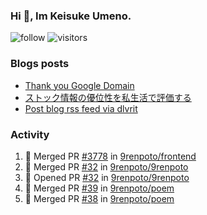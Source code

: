 ### Hi 👋, Im Keisuke Umeno.

<!--
**9renpoto/9renpoto** is a ✨ _special_ ✨ repository because its `README.md` (this file) appears on your GitHub profile.

Here are some ideas to get you started:

- 🔭 I’m currently working on ...
- 🌱 I’m currently learning ...
- 👯 I’m looking to collaborate on ...
- 🤔 I’m looking for help with ...
- 💬 Ask me about ...
- 📫 How to reach me: ...
- 😄 Pronouns: ...
- ⚡ Fun fact: ...
-->

![follow](https://img.shields.io/github/followers/9renpoto?label=Follow&style=social)
![visitors](https://komarev.com/ghpvc/?username=9renpoto&label=Profile%20views&color=0e75b6&style=flat)

### Blogs posts

<!-- BLOG-POST-LIST:START -->
- [Thank you Google Domain](https://9renpoto.win/entry/2023/07/08/new-domain)
- [ストック情報の優位性を私生活で評価する](https://9renpoto.win/entry/2023/05/28/stock)
- [Post blog rss feed via dlvrit](https://9renpoto.win/entry/2023/05/21/twitter-post)
<!-- BLOG-POST-LIST:END -->

### Activity

<!--START_SECTION:activity-->
1. 🎉 Merged PR [#3778](https://github.com/9renpoto/frontend/pull/3778) in [9renpoto/frontend](https://github.com/9renpoto/frontend)
2. 🎉 Merged PR [#32](https://github.com/9renpoto/9renpoto/pull/32) in [9renpoto/9renpoto](https://github.com/9renpoto/9renpoto)
3. 💪 Opened PR [#32](https://github.com/9renpoto/9renpoto/pull/32) in [9renpoto/9renpoto](https://github.com/9renpoto/9renpoto)
4. 🎉 Merged PR [#39](https://github.com/9renpoto/poem/pull/39) in [9renpoto/poem](https://github.com/9renpoto/poem)
5. 🎉 Merged PR [#38](https://github.com/9renpoto/poem/pull/38) in [9renpoto/poem](https://github.com/9renpoto/poem)
<!--END_SECTION:activity-->

<!--START_SECTION:waka-->
<!--END_SECTION:waka-->
